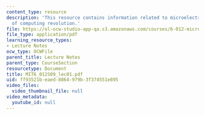 ```yaml
---
content_type: resource
description: 'This resource contains information related to microelectronics: cornerstone
  of computing revolution.'
file: https://ol-ocw-studio-app-qa.s3.amazonaws.com/courses/6-012-microelectronic-devices-and-circuits-spring-2009/ff93521beaed8864979b3f374551e895_MIT6_012S09_lec01.pdf
file_type: application/pdf
learning_resource_types:
- Lecture Notes
ocw_type: OCWFile
parent_title: Lecture Notes
parent_type: CourseSection
resourcetype: Document
title: MIT6_012S09_lec01.pdf
uid: ff93521b-eaed-8864-979b-3f374551e895
video_files:
  video_thumbnail_file: null
video_metadata:
  youtube_id: null
---
```


